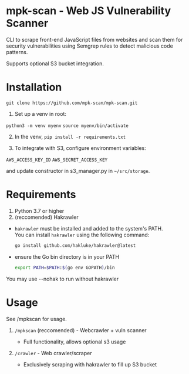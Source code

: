 # mpk-scan - Web JS Vulnerability Scanner
CLI to scrape front-end JavaScript files from websites and scan them for security vulnerabilities using Semgrep rules to detect malicious code patterns.

Supports optional S3 bucket integration.

# Installation

`git clone https://github.com/mpk-scan/mpk-scan.git`

1. Set up a venv in root:

`python3 -m venv myenv`
`source myenv/bin/activate`

2. In the venv, `pip install -r requirements.txt`

3. To integrate with S3, configure environment variables:

`AWS_ACCESS_KEY_ID`
`AWS_SECRET_ACCESS_KEY`

and update constructor in s3_manager.py in `~/src/storage`.

# Requirements
1. Python 3.7 or higher
2. (reccomended) Hakrawler
- `hakrawler` must be installed and added to the system's PATH.  
  You can install `hakrawler` using the following command:
  ```bash
  go install github.com/hakluke/hakrawler@latest
- ensure the Go bin directory is in your PATH
  ```bash
  export PATH=$PATH:$(go env GOPATH)/bin

You may use --nohak to run without hakrawler

# Usage
See /mpkscan for usage.

1. `/mpkscan` (reccomended) - Webcrawler + vuln scanner
   - Full functionality, allows optional s3 usage

3. `/crawler` - Web crawler/scraper
   - Exclusively scraping with hakrawler to fill up S3 bucket
